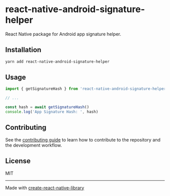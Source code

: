 # react-native-android-signature-helper

React Native package for Android app signature helper.

## Installation

```sh
yarn add react-native-android-signature-helper
```

## Usage

```js
import { getSignatureHash } from 'react-native-android-signature-helper'

// ...

const hash = await getSignatureHash()
console.log('App Signature Hash: ', hash)
```

## Contributing

See the [contributing guide](CONTRIBUTING.md) to learn how to contribute to the repository and the development workflow.

## License

MIT

---

Made with [create-react-native-library](https://github.com/callstack/react-native-builder-bob)
